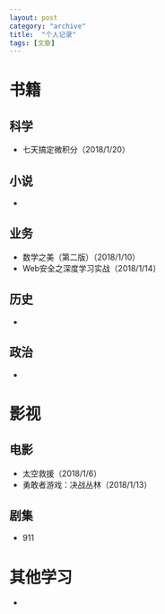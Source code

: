 ```yaml
---
layout: post
category: "archive"
title:  "个人记录"
tags: [文章]
---
```


# 书籍

## 科学

* ​七天搞定微积分（2018/1/20）





## 小说

* ​





## 业务

* 数学之美（第二版）（2018/1/10）
* Web安全之深度学习实战（2018/1/14）




## 历史

* ​




## 政治

* ​




# 影视

## 电影

* 太空救援（2018/1/6）
* 勇敢者游戏：决战丛林（2018/1/13）





## 剧集

* ​911








# 其他学习

* ​




